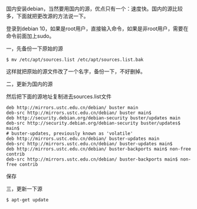 

国内安装debian，当然要用国内的源，优点只有一个：速度快。国内的源比较多，下面就把更改源的方法说一下。

登录到debian 10，如果是root用户，直接输入命令，如果是非root用户，需要在命令前面加上sudo。

一，先备份一下原始的源
```
$ mv /etc/apt/sources.list /etc/apt/sources.list.bak
```
这样就把原始的源文件改了一个名字，备份一下，不好删掉。

二，更新为国内的源

然后把下面的源地址复制进去sources.list文件
```
deb http://mirrors.ustc.edu.cn/debian/ buster main
deb-src http://mirrors.ustc.edu.cn/debian/ buster main$ 
deb http://security.debian.org/debian-security buster/updates main
deb-src http://security.debian.org/debian-security buster/updates$ main$ 
# buster-updates, previously known as 'volatile'
deb http://mirrors.ustc.edu.cn/debian/ buster-updates main
deb-src http://mirrors.ustc.edu.cn/debian/ buster-updates main$ 
deb http://mirrors.ustc.edu.cn/debian/ buster-backports main$ non-free contrib
deb-src http://mirrors.ustc.edu.cn/debian/ buster-backports main$ non-free contrib
```
保存

三，更新一下源
```
$ apt-get update
```
